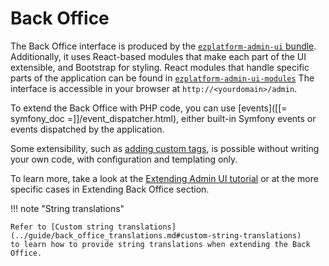 # Back Office

The Back Office interface is produced by the [`ezplatform-admin-ui` bundle](https://github.com/ezsystems/ezplatform-admin-ui).
Additionally, it uses React-based modules that make each part of the UI extensible, and Bootstrap for styling.
React modules that handle specific parts of the application
can be found in [`ezplatform-admin-ui-modules`](https://github.com/ezsystems/ezplatform-admin-ui-modules)
The interface is accessible in your browser at `http://<yourdomain>/admin`.

To extend the Back Office with PHP code, you can use [events]([[= symfony_doc =]]/event_dispatcher.html),
either built-in Symfony events or events dispatched by the application.

Some extensibility, such as [adding custom tags](extending_online_editor.md#custom-tags),
is possible without writing your own code, with configuration and templating only.

To learn more, take a look at the [Extending Admin UI tutorial](../tutorials/extending_admin_ui/extending_admin_ui.md)
or at the more specific cases in Extending Back Office section.

!!! note "String translations"

    Refer to [Custom string translations](../guide/back_office_translations.md#custom-string-translations)
    to learn how to provide string translations when extending the Back Office.
